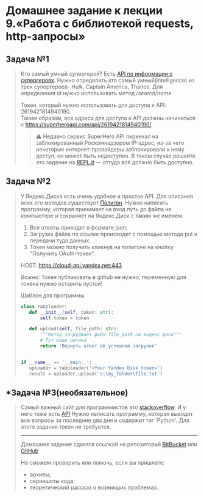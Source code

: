 # Домашнее задание к лекции 9.«Работа с библиотекой requests, http-запросы»
>
## Задача №1
>Кто самый умный супергерой?
>Есть [API по информации о супергероях](https://superheroapi.com/?ref=apilist.fun#appearance). Нужно определить кто самый умный(intelligence) из трех супергероев- Hulk, Captain America, Thanos.
>Для определения id нужно использовать метод _/search/name_  
>
>Токен, который нужно использовать для доступа к API: 2619421814940190.  
>Таким образом, все адреса для доступа к API должны начинаться с https://superheroapi.com/api/2619421814940190/.  
>
>> :warning: Недавно сервис SuperHero API переехал на заблокированный Роскомнадзором IP-адрес, из-за чего некоторые интернет-провайдеры заблокировали к нему доступ, он может быть недоступен. В таком случае решайте это задание на [REPL.it](https://repl.it/) — оттуда всё должно быть доступно.  
>
>
## Задача №2
>У Яндекс.Диска есть очень удобное и простое API. Для описания всех его методов существует [Полигон](https://yandex.ru/dev/disk/poligon/).
>Нужно написать программу, которая принимает на вход путь до файла на компьютере и сохраняет на Яндекс.Диск с таким же именем.
>1. Все ответы приходят в формате json;
>2. Загрузка файла по ссылке происходит с помощью метода put и передачи туда данных;
>3. Токен можно получить кликнув на полигоне на кнопку "Получить OAuth-токен".  
>
>HOST: https://cloud-api.yandex.net:443
>
>*Важно:* Токен публиковать в github не нужно, переменную для токена нужно оставить пустой! 
>
>Шаблон для программы
>```python
>class YaUploader:
>    def __init__(self, token: str):
>        self.token = token
>
>    def upload(self, file_path: str):
>        """Метод загруджает файл file_path на яндекс диск"""
>        # Тут ваша логика
>        return 'Вернуть ответ об успешной загрузке'
>
>
>if __name__ == '__main__':
>    uploader = YaUploader('<Your Yandex Disk token>')
>    result = uploader.upload('c:\my_folder\file.txt')
>
>```
## \*Задача №3(необязательное)
>Самый важный сайт для программистов это [stackoverflow](https://stackoverflow.com/). И у него тоже есть [API](https://api.stackexchange.com/docs)
>Нужно написать программу, которая выводит все вопросы за последние два дня и содержит тэг 'Python'.
>Для этого задания токен не требуется.
>
>
>---
>Домашнее задание сдается ссылкой на репозиторий [BitBucket](https://bitbucket.org/) или [GitHub](https://github.com/)
>
>Не сможем проверить или помочь, если вы пришлете:
>* архивы;
>* скриншоты кода;
>* теоретический рассказ о возникших проблемах.
